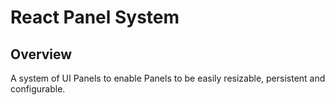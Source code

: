 # React Panel System

## Overview

A system of UI Panels to enable Panels to be easily resizable, persistent and configurable.
